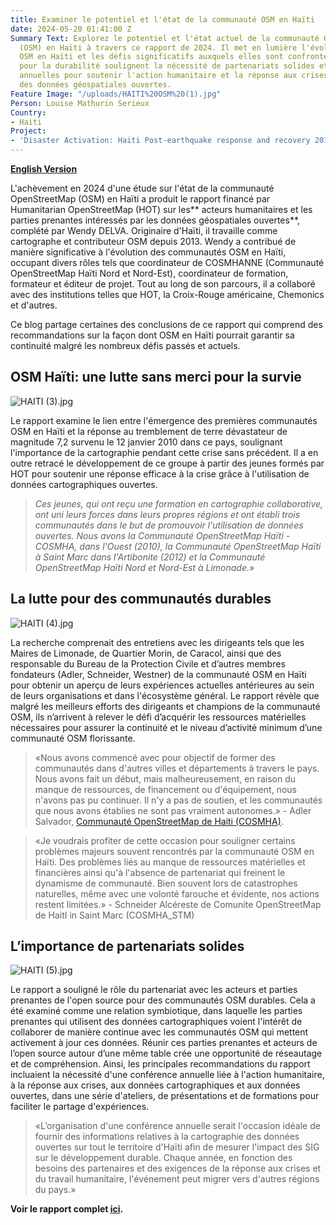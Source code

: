 ```yaml
---
title: Examiner le potentiel et l'état de la communauté OSM en Haïti
date: 2024-05-20 01:41:00 Z
Summary Text: Explorez le potentiel et l'état actuel de la communauté OpenStreetMap
  (OSM) en Haïti à travers ce rapport de 2024. Il met en lumière l'évolution des communautés
  OSM en Haïti et les défis significatifs auxquels elles sont confrontées. Les recommandations
  pour la durabilité soulignent la nécessité de partenariats solides et de conférences
  annuelles pour soutenir l'action humanitaire et la réponse aux crises en utilisant
  des données géospatiales ouvertes.
Feature Image: "/uploads/HAITI%20OSM%20(1).jpg"
Person: Louise Mathurin Serieux
Country:
- Haiti
Project:
- 'Disaster Activation: Haiti Post-earthquake response and recovery 2010-11'
---
```


**[English Version](https://www.hotosm.org/updates/report-examining-the-potential-and-state-of-the-osm-community-in-haiti)**

L'achèvement en 2024 d'une étude sur l'état de la communauté OpenStreetMap (OSM) en Haïti a produit le rapport financé par Humanitarian OpenStreetMap (HOT) sur les\*\* acteurs humanitaires et les parties prenantes intéressés par les données géospatiales ouvertes\*\*, complété par Wendy DELVA. Originaire d'Haïti, il travaille comme cartographe et contributeur OSM depuis 2013. Wendy a contribué de manière significative à l'évolution des communautés OSM en Haïti, occupant divers rôles tels que coordinateur de COSMHANNE (Communauté OpenStreetMap Haïti Nord et Nord-Est), coordinateur de formation, formateur et éditeur de projet. Tout au long de son parcours, il a collaboré avec des institutions telles que HOT, la Croix-Rouge américaine, Chemonics et d'autres.

Ce blog partage certaines des conclusions de ce rapport qui comprend des recommandations sur la façon dont OSM en Haïti pourrait garantir sa continuité malgré les nombreux défis passés et actuels.

## OSM Haïti: une lutte sans merci pour la survie

![HAITI (3).jpg](/uploads/HAITI%20(3).jpg)

Le rapport examine le lien entre l'émergence des premières communautés OSM en Haïti et la réponse au tremblement de terre dévastateur de magnitude 7,2 survenu le 12 janvier 2010 dans ce pays, soulignant l'importance de la cartographie pendant cette crise sans précédent. Il a en outre retracé le développement de ce groupe à partir des jeunes formés par HOT pour soutenir une réponse efficace à la crise grâce à l'utilisation de données cartographiques ouvertes.

> *Ces jeunes, qui ont reçu une formation en cartographie collaborative, ont uni leurs forces dans leurs propres régions et ont établi trois communautés dans le but de promouvoir l'utilisation de données ouvertes. Nous avons la Communauté OpenStreetMap Haïti - COSMHA, dans l'Ouest (2010), la Communauté OpenStreetMap Haïti à Saint Marc dans l'Artibonite (2012) et la Communauté OpenStreetMap Haïti Nord et Nord-Est à Limonade.»*

## La lutte pour des communautés durables

![HAITI (4).jpg](/uploads/HAITI%20(4).jpg)

La recherche comprenait des entretiens avec les dirigeants tels que les Maires de Limonade, de Quartier Morin, de Caracol, ainsi que des responsable du Bureau de la Protection Civile et d’autres membres fondateurs (Adler, Schneider, Westner) de la communauté OSM en Haïti pour obtenir un aperçu de leurs expériences actuelles antérieures au sein de leurs organisations et dans l'écosystème général. Le rapport révèle que malgré les meilleurs efforts des dirigeants et champions de la communauté OSM, ils n’arrivent à relever le défi d’acquérir les ressources matérielles nécessaires pour assurer la continuité et le niveau d’activité minimum d’une communauté OSM florissante.

> «Nous avons commencé avec pour objectif de former des communautés dans d'autres villes et départements à travers le pays. Nous avons fait un début, mais malheureusement, en raison du manque de ressources, de financement ou d'équipement, nous n'avons pas pu continuer. Il n'y a pas de soutien, et les communautés que nous avons établies ne sont pas vraiment autonomes.» - Adler Salvador, [Communauté OpenStreetMap de Haiti (COSMHA)](https://www.hotosm.org/updates/2011-01-14_introducing_cosmha).

> «Je voudrais profiter de cette occasion pour souligner certains problèmes majeurs souvent rencontrés par la communauté OSM en Haïti. Des problèmes liés au manque de ressources matérielles et financières ainsi qu'à l'absence de partenariat qui freinent le dynamisme de communauté. Bien souvent lors de catastrophes naturelles, même avec une volonté farouche et évidente, nos actions restent limitées.» - Schneider Alcéreste de Comunite OpenStreetMap de HaitI in Saint Marc (COSMHA_STM)

## L’importance de partenariats solides

![HAITI (5).jpg](/uploads/HAITI%20(5).jpg)

Le rapport a souligné le rôle du partenariat avec les acteurs et parties prenantes de l'open source pour des communautés OSM durables. Cela a été examiné comme une relation symbiotique, dans laquelle les parties prenantes qui utilisent des données cartographiques voient l'intérêt de collaborer de manière continue avec les communautés OSM qui mettent activement à jour ces données. Réunir ces parties prenantes et acteurs de l’open source autour d’une même table crée une opportunité de réseautage et de compréhension. Ainsi, les principales recommandations du rapport incluaient la nécessité d'une conférence annuelle liée à l'action humanitaire, à la réponse aux crises, aux données cartographiques et aux données ouvertes, dans une série d'ateliers, de présentations et de formations pour faciliter le partage d'expériences.

> «L’organisation d'une conférence annuelle serait l'occasion idéale de fournir des informations relatives à la cartographie des données ouvertes sur tout le territoire d'Haïti afin de mesurer l'impact des SIG sur le développement durable. Chaque année, en fonction des besoins des partenaires et des exigences de la réponse aux crises et du travail humanitaire, l'événement peut migrer vers d'autres régions du pays.»

**Voir le rapport complet [ici](https://drive.google.com/file/d/1ZMhoioUYSrBNk4F0_9SBsHjD7I3hq5pa/view?usp=drive_link).**